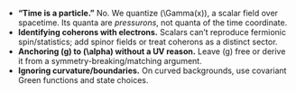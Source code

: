 * **“Time is a particle.”** No. We quantize (\Gamma(x)), a scalar field over spacetime. Its quanta are *pressurons*, not quanta of the time coordinate.
* **Identifying coherons with electrons.** Scalars can’t reproduce fermionic spin/statistics; add spinor fields or treat coherons as a distinct sector.
* **Anchoring (g) to (\alpha) without a UV reason.** Leave (g) free or derive it from a symmetry-breaking/matching argument.
* **Ignoring curvature/boundaries.** On curved backgrounds, use covariant Green functions and state choices.